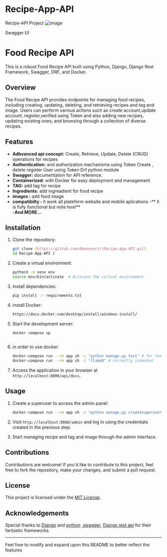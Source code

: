 # Recipe-App-API
Recipe-API Project
![image](https://github.com/Abenezerjr/Recipe-App-API/assets/106702572/ecd20cca-4354-46d0-bad7-8d121c11bd18)

Swagger UI

# Food Recipe API
This is a robust Food Recipe API built using Python, Django, Django Rest Framework, Swagger, DRF, and Docker.

## Overview
The Food Recipe API provides endpoints for managing food recipes, including creating, updating, deleting, and retrieving recipes and tag and image.
Users can perform various actions such as create account,update account, register,verified using Token  and also adding new recipes, updating existing ones, 
and browsing through a collection of diverse recipes.

## Features

- **Adbvanced api concept:** Create, Retrieve, Update, Delete (CRUD) operations for recipes
- **Authentication:** and authorization mechanisms using Token Create , delete register User using Token Drf python module
- **Swagger:** documentation for API reference.
- **Containerized:** with Docker for easy deployment and management
- **TAG:** add tag for recipe
- **Ingredients:** add ingreadient for food recipe
- **images :** add food image
- **compatibilty :** it work all plateform website and  mobile aplications
-** it is fully functional but note host**  
-**And MORE...**
  
## Installation

1. Clone the repository:

    ```bash
    git clone [https://github.com/Abenezerjr/Recipe-App-API.git]
    cd Recipe-App-API /
    ```

2. Create a virtual environment:

    ```bash
    python3 -m venv env
    source env/bin/activate  # Activate the virtual environment
    ```

3. Install dependencies:

    ```bash
    pip install -r requirements.txt
    ```

4. install Docker:

    ```bash
    https://docs.docker.com/desktop/install/windows-install/ 
    ```

5. Start the development server:

    ```bash
    docker compose up
  
    ```
6. in order to use docker:

    ```bash
    docker-compose run --rm app sh -c "python manage.py test" # for test the code
    docker-compose run --rm app sh -c "flake8" # correctly indented
    
    ```    

6. Access the application in your browser at `http://localhost:8000/api/docs`.

## Usage

1. Create a superuser to access the admin panel:

    ```bash
    docker-compose run --rm app sh -c "python manage.py createsuperuser"
    ```

2. Visit `http://localhost:8000/admin` and log in using the credentials created in the previous step.
   
3. Start managing recipe and tag and image through the admin interface.

## Contributions

Contributions are welcome! If you'd like to contribute to this project, feel free to fork the repository, make your changes, and submit a pull request.

## License

This project is licensed under the [MIT License](Abenezerjb).

## Acknowledgements

Special thanks to [Django](https://www.djangoproject.com/) and [python](https://www.python.org/) ,[swagger](https://swagger.io/), [Django rest api](https://www.django-rest-framework.org/) for their fantastic frameworks.

---

Feel free to modify and expand upon this README to better reflect the features

